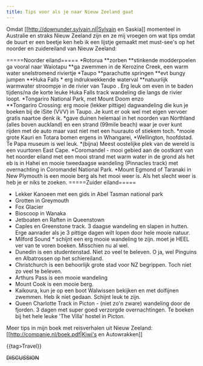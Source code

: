 ```yaml
---
title: Tips voor als je naar Nieuw Zeeland gaat
---
```

Omdat [[http://downunder.sylvain.nl|Sylvain en Saskia]] momenteel in Australie en straks Nieuw Zeeland zijn en ze mij vroegen om wat tips omdat de buurt er een beetje ken heb ik een lijstje gemaakt met must-see's op het noorder en zuidereiland van Nieuw Zeeland:



=====Noorder eiland=====
*Rotorua
**zorben
**stinkende modderpoelen ga vooral naar Waiotapu
**ga zwemmen in de Kerozine Creek, een warm water snelstromend riviertje
*Taupo
**parachutte springen
**evt bungy jumpen
**Huka Falls * erg indrukwekkende waterval
**natuurlijk warmwater stroompje in de rivier van Taupo . Erg leuk om even in te baden tijdens/na de korte leuke Huka Falls track wandeling die langs de rivier loopt. 
*Tongariro National Park, met Mount Doom enzo  
**Tongariro Crossing: erg mooie (lekker pittige) dagwandeling die kun je boeken bij de iSite (VVV) in Taupo. Je kunt er ook wel met eigen vervoer gratis naartoe denk ik.
*gave duinen helemaal in het noorden van Northland (alles boven auckland) en een strand (99mile beach) waar je over kunt rijden met de auto maar vast niet met een huurauto of stiekem toch.
*mooie grote Kauri en Totara bomen ergens in Whangarei,
*Wellington, hoofdstad. Te Papa museum is wel leuk.
*(bijna) Meest oostelijke plek van de wereld is een vuurtoren East Cape.
*Coromandel - mooi gebied aan de oostkant van het noorder eiland met een mooi strand met warm water in de grond als het eb is in Hahei en mooie tweedaagse wandeling (Pinnacles track) met overnachting in Coromandel National Park.
*Mount Egmond of Taranaki in New Plymouth is een mooie berg als het mooi weer is. Als het slecht weer is heb je er niks te zoeken.
=====Zuider eiland=====
* Lekker Kanoeen met een gids in Abel Tasman national park
* Grotten in Greymouth
* Fox Glacier
* Bioscoop in Wanaka
* Jetboaten en Raften in Queenstown
* Caples en Greenstone track. 3 daagse wandeling en slapen in hutten. Erge aanrader als je 3 pittige dagen wilt lopen door hele mooie natuur.
* Milford Sound * schijnt een erg mooie wandeling te zijn. moet je HEEL ver van te voren boeken. Misschien nu al wel.
* Dunedin is een studentenstad. Niet zo veel te beleven. O ja, wel Pinguins en Albatrossen op het schiereiland.
* Christchurch is een behoorlijk grote stad voor NZ begrippen. Toch niet zo veel te beleven.
* Arthurs Pass is een mooie wandeling
* Mount Cook is een mooie berg.
* Kaikoura, kun je op een boot Walwissen bekijken en met dolfijnen zwemmen. Heb ik niet gedaan. Schijnt leuk te zijn.
* Queen Charlotte Track in Picton - (niet zo'n zware) wandeling door de fjorden. 3 dagen met super goed verzorgde overnachtingen. Te boeken bij het hele leuke 'The Villa' hostel in Picton.

Meer tips in mijn boek met reisverhalen uit Nieuw Zeeland: [[http://companje.nl/boek.pdf|Kiwi's en Autowrakken]]


{{tag>Travel}}

~~DISCUSSION~~
